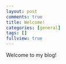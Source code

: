 ```yaml
---
layout: post
comments: true
title: Welcome!
categories: [general]
tags: []
fullview: true
---
```


Welcome to my blog!
